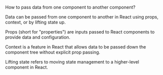 How to pass data from one component to another component?


Data can be passed from one component to another in React using props, context, or by lifting state up.

Props (short for "properties") are inputs passed to React components to provide data and configuration.

Context is a feature in React that allows data to be passed down the component tree without explicit prop passing.

Lifting state refers to moving state management to a higher-level component in React.